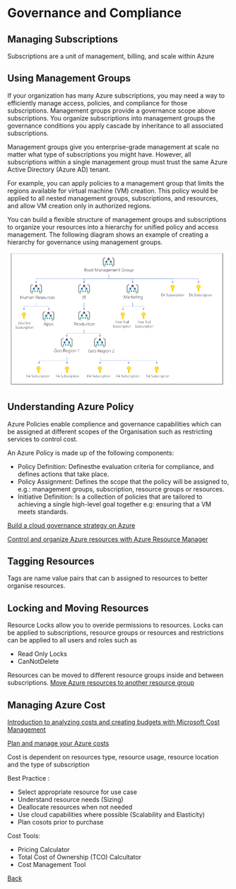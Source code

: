 # Governance and Compliance 

## Managing Subscriptions
Subscriptions are a unit of management, billing, and scale within Azure

## Using Management Groups
If your organization has many Azure subscriptions, you may need a way to efficiently manage access, policies, and compliance for those subscriptions. Management groups provide a governance scope above subscriptions. You organize subscriptions into management groups the governance conditions you apply cascade by inheritance to all associated subscriptions.

Management groups give you enterprise-grade management at scale no matter what type of subscriptions you might have. However, all subscriptions within a single management group must trust the same Azure Active Directory (Azure AD) tenant.

For example, you can apply policies to a management group that limits the regions available for virtual machine (VM) creation. This policy would be applied to all nested management groups, subscriptions, and resources, and allow VM creation only in authorized regions.

You can build a flexible structure of management groups and subscriptions to organize your resources into a hierarchy for unified policy and access management. The following diagram shows an example of creating a hierarchy for governance using management groups.

![Management Groups](img/management-groups.png)

## Understanding Azure Policy
Azure Policies enable complience and governance capabilities which can be assigned at different scopes of the Organisation such as restricting services to control cost.

An Azure Policy is made up of the following components:
- Policy Definition: Definesthe evaluation criteria for compliance, and defines actions that take place. 
- Policy Assignment: Defines the scope that the policy will be assigned to, e.g.: management groups, subscription, resource groups or resources.
- Initiative Definition: Is a collection of policies that are tailored to achieving a single high-level goal together e.g: ensuring that a VM meets standards.

[Build a cloud governance strategy on Azure](https://docs.microsoft.com/en-us/learn/modules/build-cloud-governance-strategy-azure/)

[Control and organize Azure resources with Azure Resource Manager](https://docs.microsoft.com/en-us/learn/modules/control-and-organize-with-azure-resource-manager/)

## Tagging Resources
Tags are name value pairs that can b assigned to resources to better organise resources. 


## Locking and Moving Resources

Resource Locks allow you to overide permissions to resources. Locks can be applied to subscriptions, resource groups or resources and restrictions can be applied to all users and roles such as 
- Read Only Locks
- CanNotDelete

Resources can be moved to different resource groups inside and between subscriptions.
[Move Azure resources to another resource group](https://docs.microsoft.com/en-us/learn/modules/move-azure-resources-another-resource-group/)

## Managing Azure Cost
[Introduction to analyzing costs and creating budgets with Microsoft Cost Management](https://docs.microsoft.com/en-us/learn/modules/analyze-costs-create-budgets-azure-cost-management/)

[Plan and manage your Azure costs](https://docs.microsoft.com/en-us/learn/modules/plan-manage-azure-costs/)

Cost is dependent on resources type, resource usage, resource location and the type of subscription

Best Practice : 
- Select appropriate resource for use case
- Understand resource needs (Sizing)
- Deallocate resources when not needed
- Use cloud capabilities where possible (Scalability and Elasticity)
- Plan cosots prior to purchase

Cost Tools: 
- Pricing Calculator
- Total Cost of Ownership (TCO) Calcultator
- Cost Management Tool

[Back](ReadMe.md)